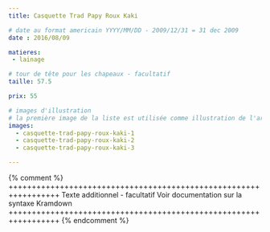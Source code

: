```yaml
---
title: Casquette Trad Papy Roux Kaki

# date au format americain YYYY/MM/DD - 2009/12/31 = 31 dec 2009
date : 2016/08/09

matieres:
 - lainage

# tour de tête pour les chapeaux - facultatif
taille: 57.5

prix: 55

# images d'illustration
# la première image de la liste est utilisée comme illustration de l'article dans les pages de listing.
images:
  - casquette-trad-papy-roux-kaki-1
  - casquette-trad-papy-roux-kaki-2
  - casquette-trad-papy-roux-kaki-3

---
```

{% comment %} +++++++++++++++++++++++++++++++++++++++++++++++++++++++++++++++++
              Texte additionnel - facultatif
              Voir documentation sur la syntaxe Kramdown
+++++++++++++++++++++++++++++++++++++++++++++++++++++++++++++++++ {% endcomment %}
